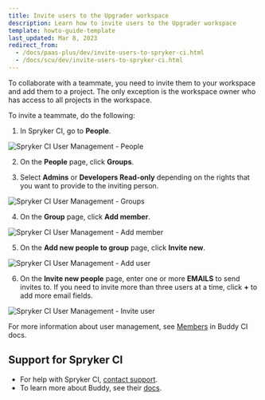 ```yaml
---
title: Invite users to the Upgrader workspace
description: Learn how to invite users to the Upgrader workspace
template: howto-guide-template
last_updated: Mar 8, 2023
redirect_from:
  - /docs/paas-plus/dev/invite-users-to-spryker-ci.html
  - /docs/scu/dev/invite-users-to-spryker-ci.html
---
```


To collaborate with a teammate, you need to invite them to your workspace and add them to a project. The only exception is the workspace owner who has access to all projects in the workspace.

To invite a teammate, do the following:

1. In Spryker CI, go to **People**.

![Spryker CI User Management - People](https://spryker.s3.eu-central-1.amazonaws.com/docs/paas%2B/dev/invite-users-to-spryker-ci.md/people.png)

2. On the **People** page, click **Groups**.

3. Select **Admins** or **Developers Read-only** depending on the rights that you want to provide to the inviting person.

![Spryker CI User Management - Groups](https://spryker.s3.eu-central-1.amazonaws.com/docs/paas%2B/dev/invite-users-to-spryker-ci.md/groups.png)

4. On the **Group** page, click **Add member**.

![Spryker CI User Management - Add member](https://spryker.s3.eu-central-1.amazonaws.com/docs/paas%2B/dev/invite-users-to-spryker-ci.md/add_member.png)

5. On the **Add new people to group** page, click **Invite new**.

![Spryker CI User Management - Add user](https://spryker.s3.eu-central-1.amazonaws.com/docs/paas%2B/dev/invite-users-to-spryker-ci.md/add_user.png)

6. On the **Invite new people** page, enter one or more **EMAILS** to send invites to.
    If you need to invite more than three users at a time, click **+** to add more email fields.

![Spryker CI User Management - Invite user](https://spryker.s3.eu-central-1.amazonaws.com/docs/paas%2B/dev/invite-users-to-spryker-ci.md/invite_user.png)

For more information about user management, see [Members](https://buddy.works/docs/collaboration/users/members) in Buddy CI docs.

## Support for Spryker CI

* For help with Spryker CI, [contact support](https://spryker.force.com/support/s/).
* To learn more about Buddy, see their [docs](https://buddy.works/docs).
